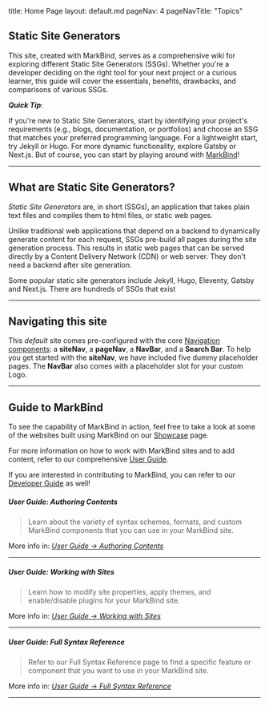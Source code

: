 <frontmatter>
  title: Home Page
  layout: default.md
  pageNav: 4
  pageNavTitle: "Topics"
</frontmatter>

<br>

## Static Site Generators

This site, created with MarkBind, serves as a comprehensive wiki for exploring different Static Site Generators (SSGs). Whether you're a developer deciding on the right tool for your next project or a curious learner, this guide will cover the essentials, benefits, drawbacks, and comparisons of various SSGs.


<box type="tip">

***Quick Tip***: 

If you're new to Static Site Generators, start by identifying your project's requirements (e.g., blogs, documentation, or portfolios) and choose an SSG that matches your preferred programming language. For a lightweight start, try Jekyll or Hugo. For more dynamic functionality, explore Gatsby or Next.js. But of course, you can start by playing around with [MarkBind](https://markbind.org/)!


</box>

--- 

## What are Static Site Generators?

_Static Site Generators_ are, in short (SSGs), an application that takes plain text files and compiles them to html files, or static web pages. 

Unlike traditional web applications that depend on a backend to dynamically generate content for each request, SSGs pre-build all pages during the site generation process. This results in static web pages that can be served directly by a Content Delivery Network (CDN) or web server. They don't need a backend after site generation.

Some popular static site generators include Jekyll, Hugo, Eleventy, Gatsby and Next.js. There are hundreds of SSGs that exist 




---

## Navigating this site

This _default_ site comes pre-configured with the core <a href="https://markbind.org/userGuide/components/navigation.html#navigation-components" target="_blank">Navigation components</a>: a <tooltip content="Site Navigation">**siteNav**</tooltip>, a <tooltip content="Page Navigation">**pageNav**</tooltip>, a <tooltip content="Navigation Bar">**NavBar**</tooltip>, and a **Search Bar**. To help you get started with the **siteNav**, we have included <tooltip content="Topic 1, Topic 2, Topic 3, Topic 3a, Topic 3b">five dummy placeholder pages</tooltip>. The **NavBar** also comes with a placeholder slot for your custom Logo.

---

## Guide to MarkBind

To see the capability of MarkBind in action, feel free to take a look at some of the websites built using MarkBind on our <a href="https://markbind.org/showcase.html" target="_blank">Showcase</a> page. 

For more information on how to work with MarkBind sites and to add content, refer to our comprehensive <a href="https://markbind.org/userGuide/gettingStarted.html" target="_blank">User Guide</a>. 

<box type="info">

If you are interested in contributing to MarkBind, you can refer to our <a href="https://markbind.org/devdocs/devGuide/devGuide.html" target="_blank">Developer Guide</a> as well!

</box>

<panel header="**Good starting points in our User Guide**" expanded no-close>

##### **User Guide: Authoring Contents**

> Learn about the variety of syntax schemes, formats, and custom MarkBind components that you can use in your MarkBind site.

More info in: _<a href="https://markbind.org/userGuide/authoringContents.html" target="_blank">User Guide → Authoring Contents</a>_

---

##### **User Guide: Working with Sites**

> Learn how to modify site properties, apply themes, and enable/disable plugins for your MarkBind site.

More info in: _<a href="https://markbind.org/userGuide/workingWithSites.html" target="_blank">User Guide → Working with Sites</a>_

---

##### **User Guide: Full Syntax Reference**

> Refer to our Full Syntax Reference page to find a specific feature or component that you want to use in your MarkBind site.

More info in: _<a href="https://markbind.org/userGuide/fullSyntaxReference.html" target="_blank">User Guide → Full Syntax Reference</a>_

</panel>

---
